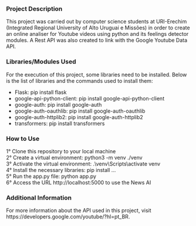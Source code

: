 <h3>Project Description</h3>
This project was carried out by computer science students at URI-Erechim (Integrated Regional University of Alto Uruguai e Missões) in order to create an online analiser for Youtube videos using python and its feelings detector modules. A Rest API was also created to link with the Google Youtube Data API.

<h3>Libraries/Modules Used</h3>
For the execution of this project, some libraries need to be installed. Below is the list of libraries and the commands used to install them:<br />

- Flask: pip install flask<br />
- google-api-python-client: pip install google-api-python-client<br />
- google-auth: pip install google-auth<br />
- google-auth-oauthlib: pip install google-auth-oauthlib<br />
- google-auth-httplib2: pip install google-auth-httplib2<br />
- transformers: pip install transformers<br />

<h3>How to Use</h3>
1° Clone this repository to your local machine<br />
2° Create a virtual environment: python3 -m venv ./venv<br />
3° Activate the virtual environment: .\venv\Scripts\activate venv<br />
4° Install the necessary libraries: pip install ...<br />
5° Run the app.py file: python app.py<br />
6° Access the URL http://localhost:5000 to use the News AI<br />

<h3>Additional Information</h3>
For more information about the API used in this project, visit https://developers.google.com/youtube/?hl=pt_BR.
